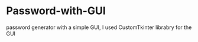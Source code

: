 # Password-with-GUI
 password generator with a simple GUI, I used CustomTkinter librabry for the GUI


